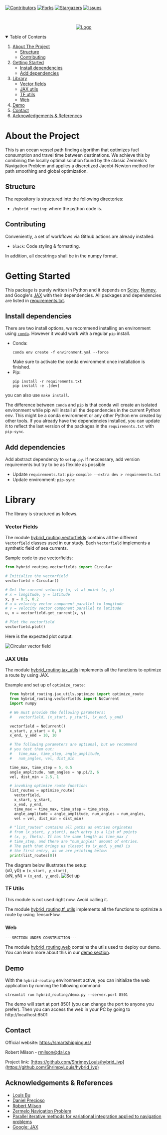<!-- README template: https://github.com/othneildrew/Best-README-Template -->

<!-- PROJECT SHIELDS -->
<!--
*** I'm using markdown "reference style" links for readability.
*** Reference links are enclosed in brackets [ ] instead of parentheses ( ).
*** See the bottom of this document for the declaration of the reference variables
*** for contributors-url, forks-url, etc. This is an optional, concise syntax you may use.
*** https://www.markdownguide.org/basic-syntax/#reference-style-links
-->
[![Contributors][contributors-shield]][contributors-url]
[![Forks][forks-shield]][forks-url]
[![Stargazers][stars-shield]][stars-url]
[![Issues][issues-shield]][issues-url]

<!-- PROJECT LOGO -->
<br />
<p align="center">
  <a href="https://github.com/ShrimpyLouis">
    <img src="img/dal_banner.png" alt="Logo" width="auto" height="auto">
  </a>
</p>


<!-- TABLE OF CONTENTS -->
<details open="open">
  <summary>Table of Contents</summary>
  <ol>
    <li>
      <a href="#about-the-project">About The Project</a>
      <ul>
        <li><a href="#structure">Structure</a></li>
        <li><a href="#contributing">Contributing</a></li>
      </ul>
    </li>
    <li>
      <a href="#getting-started">Getting Started</a>
      <ul>
        <li><a href="#install-dependencies">Install dependencies</a></li>
        <li><a href="#add-dependencies">Add dependencies</a></li>
      </ul>
    </li>
    <li>
    <a href="#library">Library</a>
    <ul>
        <li><a href="#vector-fields">Vector fields</a></li>
        <li><a href="#jax-utils">JAX utils</a></li>
        <li><a href="#tf-utils">TF utils</a></li>
        <li><a href="#web">Web</a></li>
      </ul>
    </li>
    <li><a href="#demo">Demo</a></li>
    <li><a href="#contact">Contact</a></li>
    <li><a href="#acknowledgements & references">Acknowledgements & References</a></li>
  </ol>
</details>

# About the Project

This is an ocean vessel path finding algorithm that optimizes fuel consumption and travel time between destinations. We achieve this by combining the locally optimal solution found by the classic Zermelo's Navigation Problem and applies a discretized Jacobi-Newton method for path smoothing and global optimization.


## Structure

The repository is structured into the following directories:

- `/hybrid_routing`: where the python code is.


## Contributing

Conveniently, a set of workflows via Github actions are already installed:

- `black`: Code styling & formatting.

In addition, all docstrings shall be in the numpy format.

# Getting Started

This package is purely written in Python and it depends on [Scipy](https://scipy.org/), [Numpy](https://numpy.org/), and Google's [JAX](https://github.com/google/jax) with their dependencies. 
All packages and dependencies are listed in [requirements.txt](./requirements.txt).

## Install dependencies

There are two install options, we recommend installing an environment using [`conda`](https://docs.conda.io/en/latest/miniconda.html#installing). However it would work with a regular `pip` install.

- Conda: 
  ```
  conda env create -f environment.yml --force
  ```
  Make sure to activate the conda environment once installation is finished.
- Pip: 
  ```
  pip install -r requirements.txt
  pip install -e .[dev]
  ```

you can also use `make install`.

The difference between `conda` and `pip` is that conda will create an isolated environment while pip will install all the dependencies in the current Python env. This might be a conda environment or any other Python env created by other tools. If you already have the dependencies installed, you can update it to reflect the last version of the packages in the `requirements.txt` with `pip-sync`. 

## Add dependencies

Add abstract dependency to `setup.py`. If neccessary, add version requirements but try to be as flexible as possible

- Update `requirements.txt`: `pip-compile --extra dev > requirements.txt`
- Update environment: `pip-sync`

# Library

The library is structured as follows.

### Vector Fields

The module [hybrid_routing.vectorfields](./hybrid_routing/vectorfields/) contains all the different `Vectorfield` classes used in our study. Each `Vectorfield` implements a synthetic field of sea currents.

Sample code to use vectorfields:

```python
from hybrid_routing.vectorfields import Circular

# Initialize the vectorfield
vectorfield = Circular()

# Get the current velocity (u, v) at point (x, y)
# x = longitude, y = latitude
x, y = 0.5, 0.2
# u = velocity vector component parallel to longitude
# v = velocity vector component parallel to latitude
u, v = vectorfield.get_current(x, y)

# Plot the vectorfield
vectorfield.plot()
```

Here is the expected plot output:

![Circular vector field](./img/vectorfield_circular.png)

### JAX Utils

The module [hybrid_routing.jax_utils](./hybrid_routing/jax_utils/) implements all the functions to optimize a route by using JAX.

Example and set up of `optimize_route`:
```python
  from hybrid_routing.jax_utils.optimize import optimize_route
  from hybrid_routing.vectorfields import NoCurrent
  import numpy

  # We must provide the following parameters:
  #   vectorfield, (x_start, y_start), (x_end, y_end)

  vectorfield = NoCurrent()
  x_start, y_start = 0, 0
  x_end, y_end = 10, 10

  # The following parameters are optional, but we recommend
  # you test them out:
  #   time_max, time_step, angle_amplitude,
  #   num_angles, vel, dist_min

  time_max, time_step = 5, 0.5
  angle_amplitude, num_angles = np.pi/2, 6
  vel, dist_min = 2.5, 1

  # invoking optimize route function:
  list_routes = optimize_route(
    vectorfield, 
    x_start, y_start, 
    x_end, y_end, 
    time_max = time_max, time_step = time_step, 
    angle_amplitude = angle_amplitude, num_angles = num_angles, 
    vel = vel, dist_min = dist_min)

  # "list_routes" contains all paths as entries orginates
  # from (x_start, y_start), each entry is a list of points
  # (x, y, theta). It has the same length as time_max / 
  # time_step, and there are "num_angles" amount of entries.
  # The path that brings us closest to (x_end, y_end) is
  # the first entry, as we are printing below:
  print(list_routes[0])
```

The diagram below illustrates the setup: \
(x0, y0) = `(x_start, y_start)`,\
(xN, yN) = `(x_end, y_end)`.
![Set up](./img/node_initial_setup.png)


### TF Utils

This module is not used right now. Avoid calling it.

The module [hybrid_routing.tf_utils](./hybrid_routing/tf_utils/) implements all the functions to optimize a route by using TensorFlow.

### Web

```
---SECTION UNDER CONSTRUCTION---
```
The module [hybrid_routing.web](./hybrid_routing/web/) contains the utils used to deploy our demo. You can learn more about this in our [demo section](#demo).

## Demo

With the `hybrid-routing` environment active, you can initialize the web application by running the following command:

```
streamlit run hybrid_routing/demo.py --server.port 8501
```

The demo will start at port 8501 (you can change the port to anyone you prefer). Then you can access the web in your PC by going to http://localhost:8501

## Contact

Official website: https://smartshipping.es/

Robert Milson - rmilson@dal.ca

Project link: [https://github.com/ShrimpyLouis/hybrid_ivp](https://github.com/ShrimpyLouis/hybrid_ivp)

## Acknowledgements & References
* [Louis Bu](https://github.com/ShrimpyLouis/)
* [Daniel Precioso](https://www.linkedin.com/in/daniel-precioso-garcelan/)
* [Robert Milson](https://www.dal.ca/faculty/science/math-stats/faculty-staff/our-faculty/mathematics/robert-milson.html)
* [Zermelo Navigation Problem](https://en.wikipedia.org/wiki/Zermelo's_navigation_problem)
* [Parallel iterative methods for variational integration applied to navigation problems](https://arxiv.org/abs/2109.05559)
* [Google: JAX](https://github.com/google/jax)
<!-- MARKDOWN LINKS & IMAGES -->
<!-- https://www.markdownguide.org/basic-syntax/#reference-style-links -->
[contributors-shield]: https://img.shields.io/github/contributors/ShrimpyLouis/hybrid_ivp.svg?style=for-the-badge
[contributors-url]: https://github.com/ShrimpyLouis/hybrid_ivp/graphs/contributors
[forks-shield]: https://img.shields.io/github/forks/ShrimpyLouis/hybrid_ivp.svg?style=for-the-badge
[forks-url]: https://github.com/ShrimpyLouis/hybrid_ivp/network/members
[stars-shield]: https://img.shields.io/github/stars/ShrimpyLouis/hybrid_ivp.svg?style=for-the-badge
[stars-url]: https://github.com/ShrimpyLouis/hybrid_ivp/stargazers
[issues-shield]: https://img.shields.io/github/issues/ShrimpyLouis/hybrid_ivp.svg?style=for-the-badge
[issues-url]: https://github.com/ShrimpyLouis/hybrid_ivp/issues
